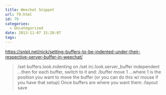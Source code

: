 ```yaml
---
title: Weechat Snippet
url: 79.html
id: 79
categories:
  - Uncategorized
date: 2013-11-07 15:28:07
tags:
---
```


https://snipt.net/nick/setting-buffers-to-be-indented-under-their-respective-server-buffer-in-weechat/

> /set buffers.look.indenting on /set irc.look.server_buffer independent ...then for each buffer, switch to it and: /buffer move 1 ...where 1 is the position you want to move the buffer (or you can do this w/ mouse if you have that setup) Once buffers are where you want them: /layout save